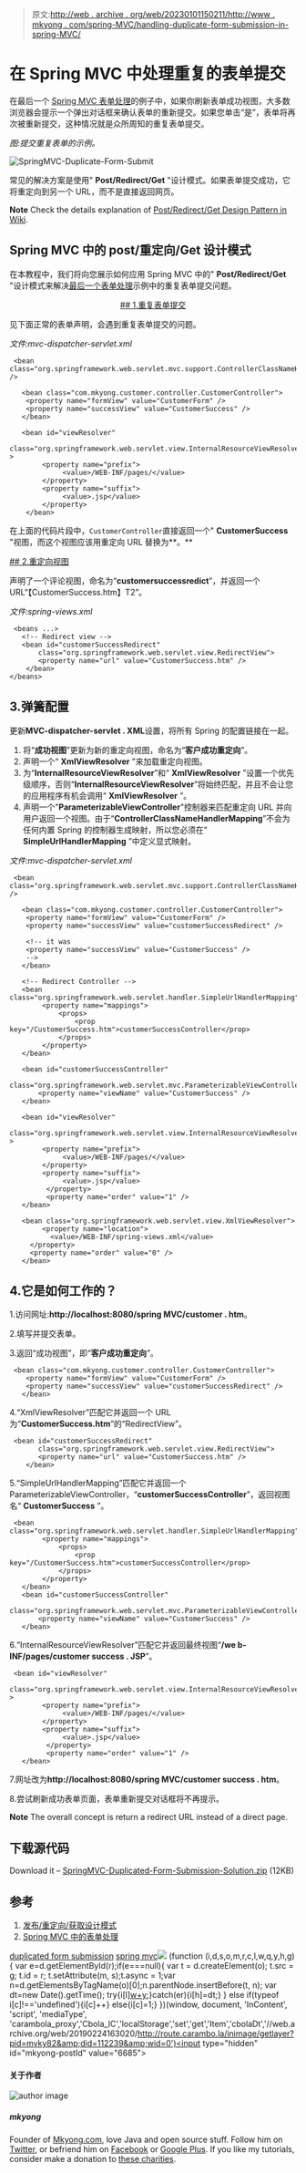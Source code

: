 > 原文:[http://web . archive . org/web/20230101150211/http://www . mkyong . com/spring-MVC/handling-duplicate-form-submission-in-spring-MVC/](http://web.archive.org/web/20230101150211/http://www.mkyong.com/spring-mvc/handling-duplicate-form-submission-in-spring-mvc/)

# 在 Spring MVC 中处理重复的表单提交

在最后一个 [Spring MVC 表单处理](http://web.archive.org/web/20190224163020/http://www.mkyong.com/spring-mvc/spring-mvc-form-handling-example/)的例子中，如果你刷新表单成功视图，大多数浏览器会提示一个弹出对话框来确认表单的重新提交。如果您单击“是”，表单将再次被重新提交，这种情况就是众所周知的重复表单提交。

*图:提交重复表单的示例。*

![SpringMVC-Duplicate-Form-Submit](../Images/7ab6b72a6898b90707cc4be9713a7c60.png "SpringMVC-Duplicate-Form-Submit")

常见的解决方案是使用" **Post/Redirect/Get** "设计模式。如果表单提交成功，它将重定向到另一个 URL，而不是直接返回网页。

**Note**
Check the details explanation of [Post/Redirect/Get Design Pattern in Wiki](http://web.archive.org/web/20190224163020/http://en.wikipedia.org/wiki/Post/Redirect/Get).

## Spring MVC 中的 post/重定向/Get 设计模式

在本教程中，我们将向您展示如何应用 Spring MVC 中的" **Post/Redirect/Get** "设计模式来解决[最后一个表单处理](http://web.archive.org/web/20190224163020/http://www.mkyong.com/spring-mvc/spring-mvc-form-handling-example/)示例中的重复表单提交问题。

 <ins class="adsbygoogle" style="display:block; text-align:center;" data-ad-format="fluid" data-ad-layout="in-article" data-ad-client="ca-pub-2836379775501347" data-ad-slot="6894224149">## 1.重复表单提交

见下面正常的表单声明，会遇到重复表单提交的问题。

*文件:mvc-dispatcher-servlet.xml*

```
 <bean 
class="org.springframework.web.servlet.mvc.support.ControllerClassNameHandlerMapping" />

   <bean class="com.mkyong.customer.controller.CustomerController">
	<property name="formView" value="CustomerForm" />
	<property name="successView" value="CustomerSuccess" />
   </bean>

   <bean id="viewResolver"
        class="org.springframework.web.servlet.view.InternalResourceViewResolver" >
        <property name="prefix">
             <value>/WEB-INF/pages/</value>
        </property>
        <property name="suffix">
             <value>.jsp</value>
        </property>
    </bean> 
```

在上面的代码片段中，`CustomerController`直接返回一个" **CustomerSuccess** "视图，而这个视图应该用重定向 URL 替换为**。**

 <ins class="adsbygoogle" style="display:block" data-ad-client="ca-pub-2836379775501347" data-ad-slot="8821506761" data-ad-format="auto" data-ad-region="mkyongregion">## 2.重定向视图

声明了一个评论视图，命名为“**customersuccessredict**”，并返回一个 URL“【CustomerSuccess.htm】T2”。

*文件:spring-views.xml*

```
 <beans ...>
   <!-- Redirect view --> 
   <bean id="customerSuccessRedirect" 
       class="org.springframework.web.servlet.view.RedirectView">
       <property name="url" value="CustomerSuccess.htm" />
    </bean>	 
</beans> 
```

## 3.弹簧配置

更新**MVC-dispatcher-servlet . XML**设置，将所有 Spring 的配置链接在一起。

1.  将“**成功视图**”更新为新的重定向视图，命名为“**客户成功重定向**”。
2.  声明一个“ **XmlViewResolver** ”来加载重定向视图。
3.  为“**InternalResourceViewResolver**”和“ **XmlViewResolver** ”设置一个优先级顺序，否则“**InternalResourceViewResolver**”将始终匹配，并且不会让您的应用程序有机会调用“ **XmlViewResolver** ”。
4.  声明一个"**ParameterizableViewController**"控制器来匹配重定向 URL 并向用户返回一个视图。由于“**ControllerClassNameHandlerMapping**”不会为任何内置 Spring 的控制器生成映射，所以您必须在“ **SimpleUrlHandlerMapping** ”中定义显式映射。

*文件:mvc-dispatcher-servlet.xml*

```
 <bean 
class="org.springframework.web.servlet.mvc.support.ControllerClassNameHandlerMapping" />

   <bean class="com.mkyong.customer.controller.CustomerController">
	<property name="formView" value="CustomerForm" />
	<property name="successView" value="customerSuccessRedirect" />

	<!-- it was
	<property name="successView" value="CustomerSuccess" />
	-->
   </bean>

   <!-- Redirect Controller -->
   <bean class="org.springframework.web.servlet.handler.SimpleUrlHandlerMapping">
        <property name="mappings">
            <props>
                <prop key="/CustomerSuccess.htm">customerSuccessController</prop>
            </props>
        </property>
   </bean>

   <bean id="customerSuccessController" 
        class="org.springframework.web.servlet.mvc.ParameterizableViewController">
       <property name="viewName" value="CustomerSuccess" />
   </bean>

   <bean id="viewResolver"
        class="org.springframework.web.servlet.view.InternalResourceViewResolver" >
        <property name="prefix">
             <value>/WEB-INF/pages/</value>
        </property>
        <property name="suffix">
             <value>.jsp</value>
         </property>
         <property name="order" value="1" />
   </bean>

   <bean class="org.springframework.web.servlet.view.XmlViewResolver">
        <property name="location">
	      <value>/WEB-INF/spring-views.xml</value>
	 </property>
	 <property name="order" value="0" />
   </bean> 
```

## 4.它是如何工作的？

1.访问网址:**http://localhost:8080/spring MVC/customer . htm**。

2.填写并提交表单。

3.返回“成功视图”，即“**客户成功重定向**”。

```
 <bean class="com.mkyong.customer.controller.CustomerController">
	<property name="formView" value="CustomerForm" />
	<property name="successView" value="customerSuccessRedirect" />
   </bean> 
```

4.“XmlViewResolver”匹配它并返回一个 URL 为“**CustomerSuccess.htm**”的“RedirectView”。

```
 <bean id="customerSuccessRedirect" 
       class="org.springframework.web.servlet.view.RedirectView">
       <property name="url" value="CustomerSuccess.htm" />
    </bean> 
```

5.“SimpleUrlHandlerMapping”匹配它并返回一个 ParameterizableViewController，“**customerSuccessController**”，返回视图名“ **CustomerSuccess** ”。

```
 <bean class="org.springframework.web.servlet.handler.SimpleUrlHandlerMapping">
        <property name="mappings">
            <props>
                <prop key="/CustomerSuccess.htm">customerSuccessController</prop>
            </props>
        </property>
   </bean>
   <bean id="customerSuccessController" 
        class="org.springframework.web.servlet.mvc.ParameterizableViewController">
       <property name="viewName" value="CustomerSuccess" />
   </bean> 
```

6.“InternalResourceViewResolver”匹配它并返回最终视图“**/we b-INF/pages/customer success . JSP**”。

```
 <bean id="viewResolver"
        class="org.springframework.web.servlet.view.InternalResourceViewResolver" >
        <property name="prefix">
             <value>/WEB-INF/pages/</value>
        </property>
        <property name="suffix">
             <value>.jsp</value>
         </property>
         <property name="order" value="1" />
   </bean> 
```

7.网址改为**http://localhost:8080/spring MVC/customer success . htm**。

8.尝试刷新成功表单页面，表单重新提交对话框将不再提示。

**Note**
The overall concept is return a redirect URL instead of a direct page.

## 下载源代码

Download it – [SpringMVC-Duplicated-Form-Submission-Solution.zip](http://web.archive.org/web/20190224163020/http://www.mkyong.com/wp-content/uploads/2010/08/SpringMVC-Duplicated-Form-Submission.zip) (12KB)

## 参考

1.  [发布/重定向/获取设计模式](http://web.archive.org/web/20190224163020/http://en.wikipedia.org/wiki/Post/Redirect/Get)
2.  [Spring MVC 中的表单处理](http://web.archive.org/web/20190224163020/http://www.mkyong.com/spring-mvc/spring-mvc-form-handling-example/)

[duplicated form submission](http://web.archive.org/web/20190224163020/http://www.mkyong.com/tag/duplicated-form-submission/) [spring mvc](http://web.archive.org/web/20190224163020/http://www.mkyong.com/tag/spring-mvc/)</ins></ins>![](../Images/05b1273dd468bb79e6c40a9ba02a7187.png) (function (i,d,s,o,m,r,c,l,w,q,y,h,g) { var e=d.getElementById(r);if(e===null){ var t = d.createElement(o); t.src = g; t.id = r; t.setAttribute(m, s);t.async = 1;var n=d.getElementsByTagName(o)[0];n.parentNode.insertBefore(t, n); var dt=new Date().getTime(); try{i[l][w+y](h,i[l][q+y](h)+'&amp;'+dt);}catch(er){i[h]=dt;} } else if(typeof i[c]!=='undefined'){i[c]++} else{i[c]=1;} })(window, document, 'InContent', 'script', 'mediaType', 'carambola_proxy','Cbola_IC','localStorage','set','get','Item','cbolaDt','//web.archive.org/web/20190224163020/http://route.carambo.la/inimage/getlayer?pid=myky82&amp;did=112239&amp;wid=0')<input type="hidden" id="mkyong-postId" value="6685">

#### 关于作者

![author image](../Images/b3d6fb37563eb5b2dffd0f77466d7f77.png)

##### mkyong

Founder of [Mkyong.com](http://web.archive.org/web/20190224163020/http://mkyong.com/), love Java and open source stuff. Follow him on [Twitter](http://web.archive.org/web/20190224163020/https://twitter.com/mkyong), or befriend him on [Facebook](http://web.archive.org/web/20190224163020/http://www.facebook.com/java.tutorial) or [Google Plus](http://web.archive.org/web/20190224163020/https://plus.google.com/110948163568945735692?rel=author). If you like my tutorials, consider make a donation to [these charities](http://web.archive.org/web/20190224163020/http://www.mkyong.com/blog/donate-to-charity/).